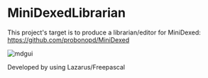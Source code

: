 # MiniDexedLibrarian
This project's target is to produce a librarian/editor for MiniDexed: https://github.com/probonopd/MiniDexed

![mdgui](https://user-images.githubusercontent.com/68187526/176781421-b7183c28-946e-48e6-b726-b72aa2b9bbae.png)

Developed by using Lazarus/Freepascal
